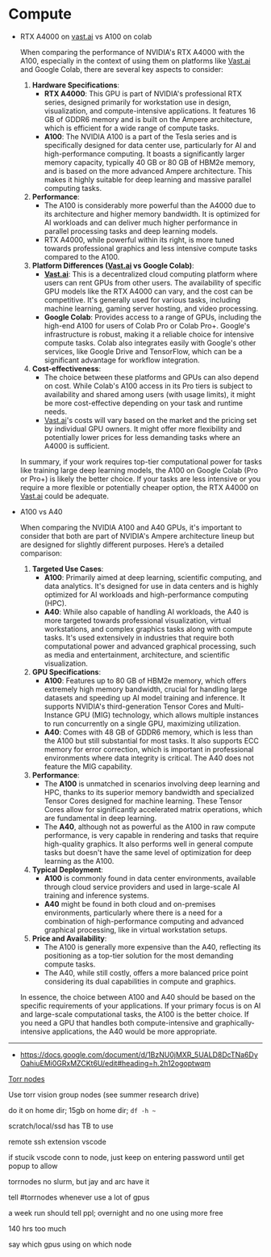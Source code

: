 # Compute

- RTX A4000 on [vast.ai](http://vast.ai/) vs A100 on colab
    
    When comparing the performance of NVIDIA's RTX A4000 with the A100, especially in the context of using them on platforms like [Vast.ai](http://vast.ai/) and Google Colab, there are several key aspects to consider:
    
    1. **Hardware Specifications**:
        - **RTX A4000**: This GPU is part of NVIDIA's professional RTX series, designed primarily for workstation use in design, visualization, and compute-intensive applications. It features 16 GB of GDDR6 memory and is built on the Ampere architecture, which is efficient for a wide range of compute tasks.
        - **A100**: The NVIDIA A100 is a part of the Tesla series and is specifically designed for data center use, particularly for AI and high-performance computing. It boasts a significantly larger memory capacity, typically 40 GB or 80 GB of HBM2e memory, and is based on the more advanced Ampere architecture. This makes it highly suitable for deep learning and massive parallel computing tasks.
    2. **Performance**:
        - The A100 is considerably more powerful than the A4000 due to its architecture and higher memory bandwidth. It is optimized for AI workloads and can deliver much higher performance in parallel processing tasks and deep learning models.
        - RTX A4000, while powerful within its right, is more tuned towards professional graphics and less intensive compute tasks compared to the A100.
    3. **Platform Differences ([Vast.ai](http://vast.ai/) vs Google Colab)**:
        - [**Vast.ai**](http://vast.ai/): This is a decentralized cloud computing platform where users can rent GPUs from other users. The availability of specific GPU models like the RTX A4000 can vary, and the cost can be competitive. It's generally used for various tasks, including machine learning, gaming server hosting, and video processing.
        - **Google Colab**: Provides access to a range of GPUs, including the high-end A100 for users of Colab Pro or Colab Pro+. Google's infrastructure is robust, making it a reliable choice for intensive compute tasks. Colab also integrates easily with Google's other services, like Google Drive and TensorFlow, which can be a significant advantage for workflow integration.
    4. **Cost-effectiveness**:
        - The choice between these platforms and GPUs can also depend on cost. While Colab's A100 access in its Pro tiers is subject to availability and shared among users (with usage limits), it might be more cost-effective depending on your task and runtime needs.
        - [Vast.ai](http://vast.ai/)'s costs will vary based on the market and the pricing set by individual GPU owners. It might offer more flexibility and potentially lower prices for less demanding tasks where an A4000 is sufficient.
    
    In summary, if your work requires top-tier computational power for tasks like training large deep learning models, the A100 on Google Colab (Pro or Pro+) is likely the better choice. If your tasks are less intensive or you require a more flexible or potentially cheaper option, the RTX A4000 on [Vast.ai](http://vast.ai/) could be adequate.
    
- A100 vs A40
    
    When comparing the NVIDIA A100 and A40 GPUs, it's important to consider that both are part of NVIDIA's Ampere architecture lineup but are designed for slightly different purposes. Here’s a detailed comparison:
    
    1. **Targeted Use Cases**:
        - **A100**: Primarily aimed at deep learning, scientific computing, and data analytics. It's designed for use in data centers and is highly optimized for AI workloads and high-performance computing (HPC).
        - **A40**: While also capable of handling AI workloads, the A40 is more targeted towards professional visualization, virtual workstations, and complex graphics tasks along with compute tasks. It's used extensively in industries that require both computational power and advanced graphical processing, such as media and entertainment, architecture, and scientific visualization.
    2. **GPU Specifications**:
        - **A100**: Features up to 80 GB of HBM2e memory, which offers extremely high memory bandwidth, crucial for handling large datasets and speeding up AI model training and inference. It supports NVIDIA's third-generation Tensor Cores and Multi-Instance GPU (MIG) technology, which allows multiple instances to run concurrently on a single GPU, maximizing utilization.
        - **A40**: Comes with 48 GB of GDDR6 memory, which is less than the A100 but still substantial for most tasks. It also supports ECC memory for error correction, which is important in professional environments where data integrity is critical. The A40 does not feature the MIG capability.
    3. **Performance**:
        - The **A100** is unmatched in scenarios involving deep learning and HPC, thanks to its superior memory bandwidth and specialized Tensor Cores designed for machine learning. These Tensor Cores allow for significantly accelerated matrix operations, which are fundamental in deep learning.
        - The **A40**, although not as powerful as the A100 in raw compute performance, is very capable in rendering and tasks that require high-quality graphics. It also performs well in general compute tasks but doesn't have the same level of optimization for deep learning as the A100.
    4. **Typical Deployment**:
        - **A100** is commonly found in data center environments, available through cloud service providers and used in large-scale AI training and inference systems.
        - **A40** might be found in both cloud and on-premises environments, particularly where there is a need for a combination of high-performance computing and advanced graphical processing, like in virtual workstation setups.
    5. **Price and Availability**:
        - The A100 is generally more expensive than the A40, reflecting its positioning as a top-tier solution for the most demanding compute tasks.
        - The A40, while still costly, offers a more balanced price point considering its dual capabilities in compute and graphics.
    
    In essence, the choice between A100 and A40 should be based on the specific requirements of your applications. If your primary focus is on AI and large-scale computational tasks, the A100 is the better choice. If you need a GPU that handles both compute-intensive and graphically-intensive applications, the A40 would be more appropriate.
    

---

- https://docs.google.com/document/d/1BzNU0jMXR_5UALD8DcTNa6DyOahiuEMi0GRxMZCKt6U/edit#heading=h.2h12ogoptwqm
    
    

[Torr nodes](Compute%20e3182612433a4299b4035d5359548fa4/Torr%20nodes%203b93e6da492c4d519d6343510fc46f14.md)

Use torr vision group nodes (see summer research drive)

do it on home dir; 15gb on home dir; `df -h ~`

scratch/local/ssd has TB to use

remote ssh extension vscode

if stucik vscode conn to node, just keep on entering password until get popup to allow

torrnodes no slurm, but jay and arc have it

tell #torrnodes whenever use a lot of gpus

a week run should tell ppl; overnight and no one using more free

140 hrs too much

say which gpus using on which node